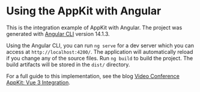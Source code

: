 # Using the AppKit with Angular

This is the integration example of AppKit with Angular. The project was generated with [Angular CLI](https://github.com/angular/angular-cli) version 14.1.3.

Using the Angular CLI, you can run `ng serve` for a dev server which you can access at `http://localhost:4200/`. The application will automatically reload if you change any of the source files. Run `ng build` to build the project. The build artifacts will be stored in the `dist/` directory.

For a full guide to this implementation, see the blog [Video Conference AppKit: Vue 3 Integration](https://signalwire.com/blogs/developers/video-conference-appkit-with-angular).
